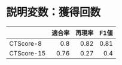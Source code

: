 # 説明変数：獲得回数
| | 適合率 | 再現率 | F1値 |
| :-- | --: | --: | --: |
| CTScore-8 | 0.8 | 0.82 | 0.81 |
| CTScore-15 | 0.76 | 0.27 | 0.4 |

